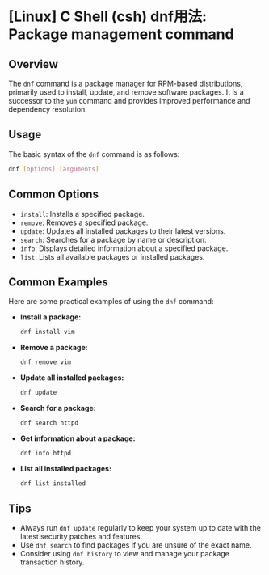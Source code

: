 # [Linux] C Shell (csh) dnf用法: Package management command

## Overview
The `dnf` command is a package manager for RPM-based distributions, primarily used to install, update, and remove software packages. It is a successor to the `yum` command and provides improved performance and dependency resolution.

## Usage
The basic syntax of the `dnf` command is as follows:

```bash
dnf [options] [arguments]
```

## Common Options
- `install`: Installs a specified package.
- `remove`: Removes a specified package.
- `update`: Updates all installed packages to their latest versions.
- `search`: Searches for a package by name or description.
- `info`: Displays detailed information about a specified package.
- `list`: Lists all available packages or installed packages.

## Common Examples
Here are some practical examples of using the `dnf` command:

- **Install a package:**
  ```bash
  dnf install vim
  ```

- **Remove a package:**
  ```bash
  dnf remove vim
  ```

- **Update all installed packages:**
  ```bash
  dnf update
  ```

- **Search for a package:**
  ```bash
  dnf search httpd
  ```

- **Get information about a package:**
  ```bash
  dnf info httpd
  ```

- **List all installed packages:**
  ```bash
  dnf list installed
  ```

## Tips
- Always run `dnf update` regularly to keep your system up to date with the latest security patches and features.
- Use `dnf search` to find packages if you are unsure of the exact name.
- Consider using `dnf history` to view and manage your package transaction history.